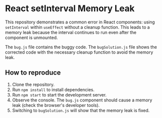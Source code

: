 # React setInterval Memory Leak
This repository demonstrates a common error in React components: using `setInterval` within `useEffect` without a cleanup function. This leads to a memory leak because the interval continues to run even after the component is unmounted.

The `bug.js` file contains the buggy code. The `bugSolution.js` file shows the corrected code with the necessary cleanup function to avoid the memory leak.

## How to reproduce
1. Clone the repository.
2. Run `npm install` to install dependencies.
3. Run `npm start` to start the development server.
4. Observe the console. The `bug.js` component should cause a memory leak (check the browser's developer tools).
5. Switching to `bugSolution.js` will show that the memory leak is fixed.